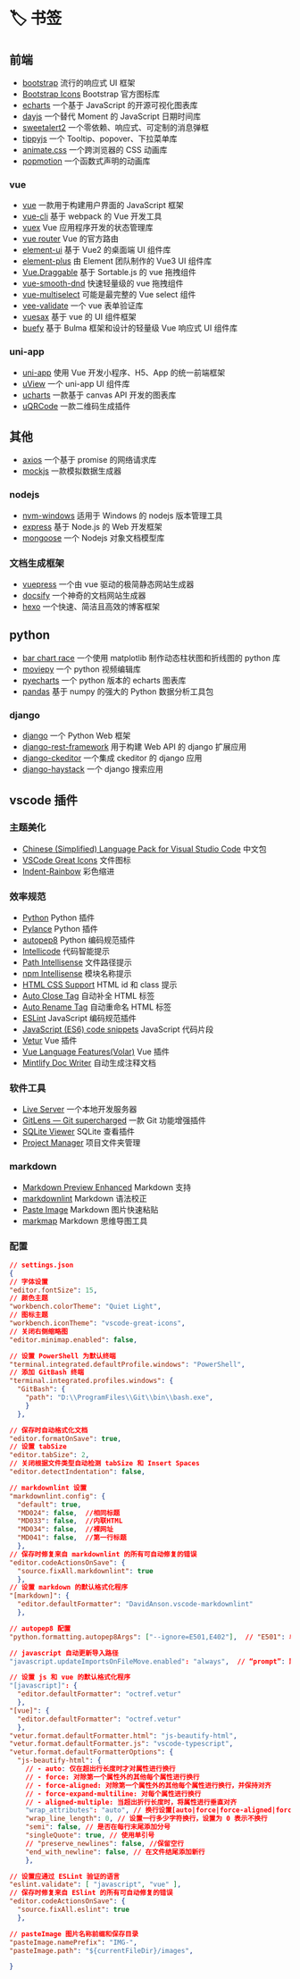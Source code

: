 # 🏷️ 书签

## 前端

- [bootstrap](https://github.com/twbs/bootstrap) 流行的响应式 UI 框架
- [Bootstrap Icons](https://github.com/twbs/icons) Bootstrap 官方图标库
- [echarts](https://github.com/apache/echarts) 一个基于 JavaScript 的开源可视化图表库
- [dayjs](https://github.com/iamkun/dayjs) 一个替代 Moment 的 JavaScript 日期时间库
- [sweetalert2](https://github.com/sweetalert2/sweetalert2) 一个零依赖、响应式、可定制的消息弹框
- [tippyjs](https://github.com/atomiks/tippyjs) 一个 Tooltip、popover、下拉菜单库
- [animate.css](https://github.com/animate-css/animate.css) 一个跨浏览器的 CSS 动画库
- [popmotion](https://github.com/Popmotion/popmotion) 一个函数式声明的动画库

### vue

- [vue](https://github.com/vuejs/vue) 一款用于构建用户界面的 JavaScript 框架
- [vue-cli](https://github.com/vuejs/vue-cli) 基于 webpack 的 Vue 开发工具
- [vuex](https://github.com/vuejs/vuex)  Vue 应用程序开发的状态管理库
- [vue router](https://github.com/vuejs/router) Vue 的官方路由
- [element-ui](https://github.com/ElemeFE/element) 基于 Vue2 的桌面端 UI 组件库
- [element-plus](https://github.com/element-plus/element-plus) 由 Element 团队制作的 Vue3 UI 组件库
- [Vue.Draggable](https://github.com/SortableJS/Vue.Draggable) 基于 Sortable.js 的 vue 拖拽组件
- [vue-smooth-dnd](https://github.com/kutlugsahin/vue-smooth-dnd) 快速轻量级的 vue 拖拽组件
- [vue-multiselect](https://github.com/shentao/vue-multiselect) 可能是最完整的 Vue select 组件
- [vee-validate](https://github.com/logaretm/vee-validate) 一个 vue 表单验证库
- [vuesax](https://github.com/lusaxweb/vuesax) 基于 vue 的 UI 组件框架
- [buefy](https://github.com/buefy/buefy) 基于 Bulma 框架和设计的轻量级 Vue 响应式 UI 组件库

### uni-app

- [uni-app](https://github.com/dcloudio/uni-app) 使用 Vue 开发小程序、H5、App 的统一前端框架
- [uView](https://github.com/umicro/uView2.0) 一个 uni-app UI 组件库
- [ucharts](https://www.ucharts.cn/v2/#/) 一款基于 canvas API 开发的图表库
- [uQRCode](https://github.com/Sansnn/uQRCode) 一款二维码生成插件

## 其他

- [axios](https://github.com/axios/axios) 一个基于 promise 的网络请求库
- [mockjs](https://github.com/nuysoft/Mock) 一款模拟数据生成器

### nodejs

- [nvm-windows](https://github.com/coreybutler/nvm-windows) 适用于 Windows 的 nodejs 版本管理工具
- [express](https://github.com/expressjs/express) 基于 Node.js 的 Web 开发框架
- [mongoose](https://github.com/Automattic/mongoose) 一个 Nodejs 对象文档模型库

### 文档生成框架

- [vuepress](https://github.com/vuejs/vuepress) 一个由 vue 驱动的极简静态网站生成器
- [docsify](https://github.com/docsifyjs/docsify) 一个神奇的文档网站生成器
- [hexo](https://github.com/hexojs/hexo) 一个快速、简洁且高效的博客框架

## python

- [bar chart race](https://github.com/dexplo/bar_chart_race) 一个使用 matplotlib 制作动态柱状图和折线图的 python 库
- [moviepy](https://github.com/Zulko/moviepy) 一个 python 视频编辑库
- [pyecharts](https://github.com/pyecharts/pyecharts) 一个 python 版本的 echarts 图表库
- [pandas](https://github.com/pandas-dev/pandas) 基于 numpy 的强大的 Python 数据分析工具包

### django

- [django](https://github.com/django/django) 一个 Python Web 框架
- [django-rest-framework](https://github.com/encode/django-rest-framework) 用于构建 Web API 的 django 扩展应用
- [django-ckeditor](https://github.com/django-ckeditor/django-ckeditor) 一个集成 ckeditor 的 django 应用
- [django-haystack](https://github.com/django-haystack/django-haystack) 一个 django 搜索应用

## vscode 插件

### 主题美化

- [Chinese (Simplified) Language Pack for Visual Studio Code](/book-mark/#vscode-插件) 中文包
- [VSCode Great Icons](/book-mark/#vscode-插件) 文件图标
- [Indent-Rainbow](/book-mark/#vscode-插件) 彩色缩进

### 效率规范

- [Python](/book-mark/#vscode-插件) Python 插件
- [Pylance](/book-mark/#vscode-插件) Python 插件
- [autopep8](/book-mark/#vscode-插件) Python 编码规范插件
- [Intellicode](/book-mark/#vscode-插件) 代码智能提示
- [Path Intellisense](/book-mark/#vscode-插件) 文件路径提示
- [npm Intellisense](/book-mark/#vscode-插件) 模块名称提示
- [HTML CSS Support](/book-mark/#vscode-插件) HTML id 和 class 提示
- [Auto Close Tag](/book-mark/#vscode-插件) 自动补全 HTML 标签
- [Auto Rename Tag](/book-mark/#vscode-插件) 自动重命名 HTML 标签
- [ESLint](/book-mark/#vscode-插件) JavaScript 编码规范插件
- [JavaScript (ES6) code snippets](/book-mark/#vscode-插件) JavaScript 代码片段
- [Vetur](/book-mark/#vscode-插件) Vue 插件
- [Vue Language Features(Volar)](/book-mark/#vscode-插件) Vue 插件
- [Mintlify Doc Writer](/book-mark/#vscode-插件) 自动生成注释文档

### 软件工具

- [Live Server](/book-mark/#vscode-插件) 一个本地开发服务器
- [GitLens — Git supercharged](/book-mark/#vscode-插件) 一款 Git 功能增强插件
- [SQLite Viewer](/book-mark/#vscode-插件) SQLite 查看插件
- [Project Manager](/book-mark/#vscode-插件) 项目文件夹管理

### markdown

- [Markdown Preview Enhanced](/book-mark/#vscode-插件) Markdown 支持
- [markdownlint](/book-mark/#vscode-插件) Markdown 语法校正
- [Paste Image](/book-mark/#vscode-插件) Markdown 图片快速粘贴
- [markmap](/book-mark/#vscode-插件) Markdown 思维导图工具

### 配置

``` json
// settings.json
{
// 字体设置
"editor.fontSize": 15,
// 颜色主题
"workbench.colorTheme": "Quiet Light",
// 图标主题
"workbench.iconTheme": "vscode-great-icons",
// 关闭右侧缩略图
"editor.minimap.enabled": false,

// 设置 PowerShell 为默认终端
"terminal.integrated.defaultProfile.windows": "PowerShell",
// 添加 GitBash 终端
"terminal.integrated.profiles.windows": {
  "GitBash": {
    "path": "D:\\ProgramFiles\\Git\\bin\\bash.exe",
    }
  },

// 保存时自动格式化文档
"editor.formatOnSave": true,
// 设置 tabSize
"editor.tabSize": 2,
// 关闭根据文件类型自动检测 tabSize 和 Insert Spaces
"editor.detectIndentation": false,

// markdownlint 设置
"markdownlint.config": {
  "default": true,
  "MD024": false,  //相同标题
  "MD033": false,  //内联HTML
  "MD034": false,  //裸网址
  "MD041": false,  //第一行标题
  },
// 保存时修复来自 markdownlint 的所有可自动修复的错误
"editor.codeActionsOnSave": {
  "source.fixAll.markdownlint": true
  },
// 设置 markdown 的默认格式化程序
"[markdown]": {
  "editor.defaultFormatter": "DavidAnson.vscode-markdownlint"
  },

// autopep8 配置
"python.formatting.autopep8Args": ["--ignore=E501,E402"],  // "E501": 单行代码过长(字数超过79); "E402": 模块级导入不在文件顶部

// javascript 自动更新导入路径
"javascript.updateImportsOnFileMove.enabled": "always",  // “prompt”: 默认值，更新路径的时候询问; “never”: 不更新导入路径也不询问

// 设置 js 和 vue 的默认格式化程序
"[javascript]": {
  "editor.defaultFormatter": "octref.vetur"
  },
"[vue]": {
  "editor.defaultFormatter": "octref.vetur"
  },
"vetur.format.defaultFormatter.html": "js-beautify-html",
"vetur.format.defaultFormatter.js": "vscode-typescript",
"vetur.format.defaultFormatterOptions": {
  "js-beautify-html": {
    // - auto: 仅在超出行长度时才对属性进行换行
    // - force: 对除第一个属性外的其他每个属性进行换行
    // - force-aligned: 对除第一个属性外的其他每个属性进行换行，并保持对齐
    // - force-expand-multiline: 对每个属性进行换行
    // - aligned-multiple: 当超出折行长度时，将属性进行垂直对齐
    "wrap_attributes": "auto", // 换行设置[auto|force|force-aligned|force-expand-multiline]
    "wrap_line_length": 0, // 设置一行多少字符换行，设置为 0 表示不换行
    "semi": false, // 是否在每行末尾添加分号
    "singleQuote": true, // 使用单引号
    // "preserve_newlines": false, //保留空行
    "end_with_newline": false, // 在文件结尾添加新行
    },

// 设置应通过 ESLint 验证的语言
"eslint.validate": [ "javascript", "vue" ],
// 保存时修复来自 ESlint 的所有可自动修复的错误
"editor.codeActionsOnSave": {
  "source.fixAll.eslint": true
  },

// pasteImage 图片名称前缀和保存目录
"pasteImage.namePrefix": "IMG-",
"pasteImage.path": "${currentFileDir}/images",

}
```
